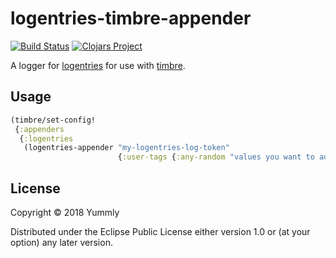 # logentries-timbre-appender

[![Build Status](https://travis-ci.org/yummly/logentries-timbre-appender.svg?branch=master)](https://travis-ci.org/yummly/logentries-timbre-appender)
[![Clojars Project](https://img.shields.io/clojars/v/yummly/logentries-timbre-appender.svg)](https://clojars.org/yummly/logentries-timbre-appender)

A logger for [logentries](https://logentries.com/) for use with [timbre](https://github.com/ptaoussanis/timbre/).

## Usage

``` clojure
(timbre/set-config!
 {:appenders
  {:logentries
   (logentries-appender "my-logentries-log-token"
                        {:user-tags {:any-random "values you want to add to every message"}})}})
```

## License

Copyright © 2018 Yummly

Distributed under the Eclipse Public License either version 1.0 or (at
your option) any later version.
